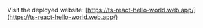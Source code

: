 Visit the deployed website: [https://ts-react-hello-world.web.app/](https://ts-react-hello-world.web.app/)
